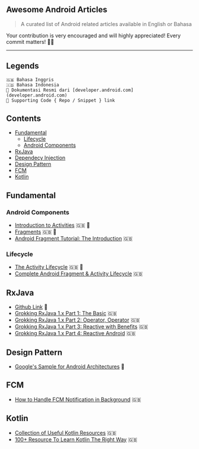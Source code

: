 ## Awesome Android Articles

> A curated list of Android related articles available in English or Bahasa 

Your contribution is very encouraged and will highly appreciated! Every commit matters! 💪💪

---

## Legends

```
🇬🇧 Bahasa Inggris
🇮🇩 Bahasa Indonesia
🌟 Dokumentasi Resmi dari [developer.android.com](developer.android.com)
🐙 Supporting Code { Repo / Snippet } link 
```

## Contents

- [Fundamental](#fundamental)
    - [Lifecycle](#lifecycle)
    - [Android Components](#android-components)
- [RxJava](#rxjava)
- [Dependecy Injection](#dependency-injection)
- [Design Pattern](#design-pattern)
- [FCM](#fcm)
- [Kotlin](#kotlin)
 
## Fundamental 

### Android Components

- [Introduction to Activities](https://developer.android.com/guide/components/activities/intro-activities.html) 🇬🇧 🌟
- [Fragments](https://developer.android.com/guide/components/fragments.html) 🇬🇧 🌟
- [Android Fragment Tutorial: The Introduction](https://www.raywenderlich.com/149112/android-fragments-tutorial-introduction) 🇬🇧

### Lifecycle

- [The Activity Lifecycle](https://developer.android.com/guide/components/activities/activity-lifecycle.html) 🇬🇧 🌟
- [Complete Android Fragment & Activity Lifecycle](https://github.com/xxv/android-lifecycle) 🇬🇧

## RxJava

- [Github Link](https://github.com/ReactiveX/RxJava) 🐙
- [Grokking RxJava 1.x Part 1: The Basic](http://blog.danlew.net/2014/09/15/grokking-rxjava-part-1/) 🇬🇧
- [Grokking RxJava 1.x Part 2: Operator, Operator](http://blog.danlew.net/2014/09/22/grokking-rxjava-part-2/) 🇬🇧
- [Grokking RxJava 1.x Part 3: Reactive with Benefits](http://blog.danlew.net/2014/09/30/grokking-rxjava-part-3/) 🇬🇧
- [Grokking RxJava 1.x Part 4: Reactive Android](http://blog.danlew.net/2014/10/08/grokking-rxjava-part-4/) 🇬🇧

## Design Pattern

- [Google's Sample for Android Architectures](https://github.com/googlesamples/android-architecture) 🐙

## FCM

- [How to Handle FCM Notification in Background](https://medium.com/@shayan.ta69/how-to-handle-fcm-notification-in-backgrounded-android-applications-29229c4f9975) 🇬🇧

## Kotlin

- [Collection of Useful Kotlin Resources](https://kotlin.link/) 🇬🇧
- [100+ Resource To Learn Kotlin The Right Way](https://superkotlin.com/resources-learn-kotlin/) 🇬🇧